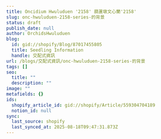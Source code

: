 ```yaml
---
title: Oncidium Hwuluduen '2158' 葫蘆墩文心蘭'2158'
slug: onc-hwuluduen-2158-series-的背景
status: draft
publish_date: null
author: OrchidsHwuluduen
blog:
  id: gid://shopify/Blog/87017455805
  title: Seedling Information
  handle: 交配式資訊
url: /blogs/交配式資訊/onc-hwuluduen-2158-series-的背景
tags: []
seo:
  title: ""
  description: ""
image: ""
metafields: {}
ids:
  shopify_article_id: gid://shopify/Article/559304704189
  notion_id: null
sync:
  last_source: shopify
  last_synced_at: 2025-08-18T09:47:31.873Z
---
```


